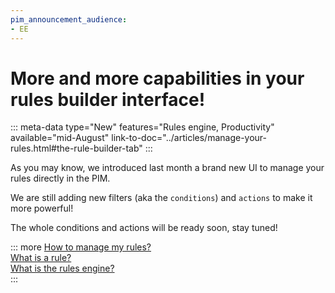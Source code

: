 ```yaml
---
pim_announcement_audience:
- EE
---
```


# More and more capabilities in your rules builder interface!
::: meta-data type="New" features="Rules engine, Productivity" available="mid-August" link-to-doc="../articles/manage-your-rules.html#the-rule-builder-tab"
:::

As you may know, we introduced last month a brand new UI to manage your rules directly in the PIM.

We are still adding new filters (aka the `conditions`) and `actions` to make it more powerful!

The whole conditions and actions will be ready soon, stay tuned!

::: more
[How to manage my rules?](../articles/manage-your-rules.html)  
[What is a rule?](../articles/what-is-a-rule.html)  
[What is the rules engine?](../articles/get-started-with-the-rules-engine.html)   
:::
